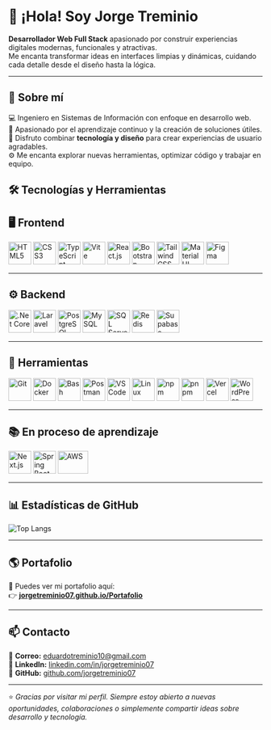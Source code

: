 # 👋 ¡Hola! Soy **Jorge Treminio**

**Desarrollador Web Full Stack** apasionado por construir experiencias digitales modernas, funcionales y atractivas.  
Me encanta transformar ideas en interfaces limpias y dinámicas, cuidando cada detalle desde el diseño hasta la lógica.

---

## 🧠 Sobre mí

💻 Ingeniero en Sistemas de Información con enfoque en desarrollo web.  
🚀 Apasionado por el aprendizaje continuo y la creación de soluciones útiles.  
🎨 Disfruto combinar **tecnología y diseño** para crear experiencias de usuario agradables.  
⚙️ Me encanta explorar nuevas herramientas, optimizar código y trabajar en equipo.

## 🛠️ Tecnologías y Herramientas

## 🖥️ Frontend

<p align="left">
  <img src="https://cdn.jsdelivr.net/gh/devicons/devicon/icons/html5/html5-original.svg" width="45" height="45" alt="HTML5"/>
  <img src="https://cdn.jsdelivr.net/gh/devicons/devicon/icons/css3/css3-original.svg" width="45" height="45" alt="CSS3"/>
  <img src="https://cdn.jsdelivr.net/gh/devicons/devicon/icons/typescript/typescript-original.svg" width="45" height="45" alt="TypeScript"/>
  <img src="https://raw.githubusercontent.com/vitejs/vite/main/docs/public/logo.svg" width="45" height="45" alt="Vite"/>
  <img src="https://cdn.jsdelivr.net/gh/devicons/devicon/icons/react/react-original.svg" width="45" height="45" alt="React.js"/>
  <img src="https://cdn.jsdelivr.net/gh/devicons/devicon/icons/bootstrap/bootstrap-original.svg" width="45" height="45" alt="Bootstrap"/>
  <img src="https://cdn.jsdelivr.net/gh/devicons/devicon/icons/tailwindcss/tailwindcss-original.svg" width="45" height="45" alt="TailwindCSS"/>
  <img src="https://cdn.jsdelivr.net/gh/devicons/devicon/icons/materialui/materialui-original.svg" width="45" height="45" alt="Material UI"/>
  <img src="https://skillicons.dev/icons?i=figma" width="45" height="45" alt="Figma"/>
</p>

---

## ⚙️ Backend

<p align="left">
  <img src="https://cdn.jsdelivr.net/gh/devicons/devicon/icons/dotnetcore/dotnetcore-original.svg" width="45" height="45" alt=".Net Core"/>
  <img src="https://cdn.jsdelivr.net/gh/devicons/devicon/icons/laravel/laravel-original.svg" width="45" height="45" alt="Laravel"/>
  <img src="https://cdn.jsdelivr.net/gh/devicons/devicon/icons/postgresql/postgresql-original.svg" width="45" height="45" alt="PostgreSQL"/>
  <img src="https://cdn.jsdelivr.net/gh/devicons/devicon/icons/mysql/mysql-original.svg" width="45" height="45" alt="MySQL"/>
  <img src="https://cdn.jsdelivr.net/gh/devicons/devicon/icons/microsoftsqlserver/microsoftsqlserver-plain.svg" width="45" height="45" alt="SQL Server"/>
  <img src="https://cdn.jsdelivr.net/gh/devicons/devicon/icons/redis/redis-original.svg" width="45" height="45" alt="Redis"/>
  <img src="https://cdn.jsdelivr.net/gh/devicons/devicon/icons/supabase/supabase-original.svg" width="45" height="45" alt="Supabase"/>
</p>

---

## 🧰 Herramientas

<p align="left">
  <img src="https://cdn.jsdelivr.net/gh/devicons/devicon/icons/git/git-original.svg" width="45" height="45" alt="Git"/>
  <img src="https://cdn.jsdelivr.net/gh/devicons/devicon/icons/docker/docker-original.svg" width="45" height="45" alt="Docker"/>
  <img src="https://cdn.jsdelivr.net/gh/devicons/devicon/icons/bash/bash-original.svg" width="45" height="45" alt="Bash"/>
  <img src="https://cdn.jsdelivr.net/gh/devicons/devicon/icons/postman/postman-original.svg" width="45" height="45" alt="Postman"/>
  <img src="https://cdn.jsdelivr.net/gh/devicons/devicon/icons/vscode/vscode-original.svg" width="45" height="45" alt="VSCode"/>
  <img src="https://cdn.jsdelivr.net/gh/devicons/devicon/icons/linux/linux-original.svg" width="45" height="45" alt="Linux"/>
  <img src="https://cdn.jsdelivr.net/gh/devicons/devicon/icons/npm/npm-original-wordmark.svg" width="45" height="45" alt="npm"/>
  <img src="https://skillicons.dev/icons?i=pnpm" width="45" height="45" alt="pnpm"/>
  <img src="https://skillicons.dev/icons?i=vercel" width="45" height="45" alt="Vercel"/>
  <img src="https://cdn.jsdelivr.net/gh/devicons/devicon/icons/wordpress/wordpress-plain.svg" width="45" height="45" alt="WordPress"/>
</p>

---

## 📚 En proceso de aprendizaje

<p align="left">
  <img src="https://cdn.jsdelivr.net/gh/devicons/devicon/icons/nextjs/nextjs-original.svg" width="45" height="45" alt="Next.js"/>
  <img src="https://cdn.jsdelivr.net/gh/devicons/devicon/icons/spring/spring-original.svg" width="45" height="45" alt="Spring Boot"/>
  <img src="https://cdn.jsdelivr.net/gh/devicons/devicon/icons/amazonwebservices/amazonwebservices-original-wordmark.svg" width="60" height="45" alt="AWS"/>
</p>

---


## 📊 Estadísticas de GitHub

![Top Langs](https://github-readme-stats.vercel.app/api/top-langs/?username=jorgetreminio07&layout=compact&theme=tokyonight)

---

## 🌎 Portafolio

🚀 Puedes ver mi portafolio aquí:  
👉 [**jorgetreminio07.github.io/Portafolio**](https://jorgetreminio07.github.io/Portafolio/)

---

## 📫 Contacto

📧 **Correo:** eduardotreminio10@gmail.com  
💼 **LinkedIn:** [linkedin.com/in/jorgetreminio07](https://www.linkedin.com/in/eduardo-treminio-b02b81323/)  
🐙 **GitHub:** [github.com/jorgetreminio07](https://github.com/jorgetreminio07)

---

⭐ *Gracias por visitar mi perfil. Siempre estoy abierto a nuevas oportunidades, colaboraciones o simplemente compartir ideas sobre desarrollo y tecnología.*
